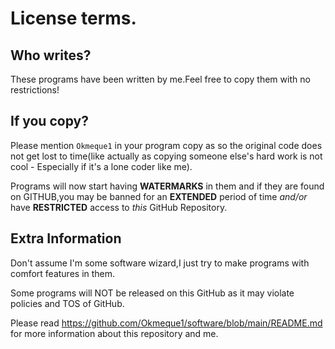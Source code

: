 # License terms.

## Who writes?

These programs have been written by me.Feel free to copy them with no restrictions!

## If you copy?
Please mention `Okmeque1` in your program copy as so the original code does not get lost to time(like actually as copying someone else's hard work is not cool - Especially if it's a lone coder like me).

Programs will now start having **WATERMARKS** in them and if they are found on GITHUB,you may be banned for an **EXTENDED** period of time *and/or* have **RESTRICTED** access to *this* GitHub Repository.

## Extra Information


Don't assume I'm some software wizard,I just try to make programs with comfort features in them.

Some programs will NOT be released on this GitHub as it may violate policies and TOS of GitHub.

Please read https://github.com/Okmeque1/software/blob/main/README.md for more information about this repository and me.
